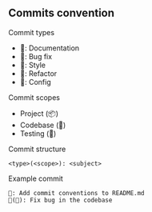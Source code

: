 ## Commits convention
Commit types

- 📃: Documentation
- 🐞: Bug fix
- 🎨: Style
- 🔁: Refactor
- 🔧: Config

Commit scopes

- Project (📦)
- Codebase (🧩)
- Testing (🧐)

Commit structure

```
<type>(<scope>): <subject>
```

Example commit

```
📃: Add commit conventions to README.md
🐞(🧩): Fix bug in the codebase
```

